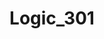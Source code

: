 ---
title: Logic_301
crosslinks:
- hiphopheads
- donaldglover
- leakthreads
- hhh
- RocketLeague
- headphones
- TaylorSwift
- NSFW_GIF
- Hiphopcirclejerk
- JoeyBadass
- KendrickLamar
- gatekeeping
- AskReddit
- logic
- Jessica_Andrea
- Sneakers
- Kanye
---